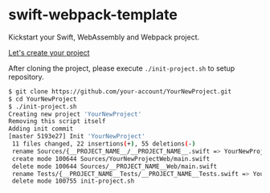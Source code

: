 # swift-webpack-template

Kickstart your Swift, WebAssembly and Webpack project.

[Let's create your project](https://github.com/swiftwasm/swift-webpack-template/generate)

After cloning the project, please execute `./init-project.sh` to setup repository.

```sh
$ git clone https://github.com/your-account/YourNewProject.git
$ cd YourNewProject
$ ./init-project.sh
Creating new project 'YourNewProject'
Removing this script itself
Adding init commit
[master 5193e27] Init 'YourNewProject'
 11 files changed, 22 insertions(+), 55 deletions(-)
 rename Sources/{__PROJECT_NAME__/__PROJECT_NAME__.swift => YourNewProject/YourNewProject.swift} (75%)
 create mode 100644 Sources/YourNewProjectWeb/main.swift
 delete mode 100644 Sources/__PROJECT_NAME__Web/main.swift
 rename Tests/{__PROJECT_NAME__Tests/__PROJECT_NAME__Tests.swift => YourNewProjectTests/YourNewProjectTests.swift} (56%)
 delete mode 100755 init-project.sh
 ```
